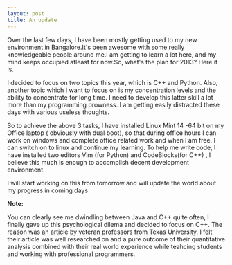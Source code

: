 ```yaml
---
layout: post
title: An update 
---
```

<p> Over the last few days, I have been mostly getting used to my new
environment in Bangalore.It's been awesome with some really
knowledgeable people around me.I am getting to learn a lot here, and my
mind keeps occupied atleast for now.So, what's the plan for 2013? Here
it is.
</p>

<p> I decided to focus on two topics this year, which is C++ and Python.
Also, another topic which I want to focus on is my concentration levels
and the ability to concentrate for long time. I need to develop this latter
skill a lot more than my programming prowness. I am getting easily
distracted these days with various useless thoughts.</p>

<p> So to achieve the above 3 tasks, I have installed Linux Mint 14 -64
bit on my Office laptop ( obviously with dual boot), so that during
office hours I can work on windows and complete office related work and
when I am free, I can switch on to linux and continue my learning. To
help me write code, I have installed two editors Vim (for Python) and
CodeBlocks(for C++) , I believe this much is enough to accomplish decent
development environment. </p>

<p> I will start working on this from tomorrow and will update the world
about my progress in coming days </p>

<strong>Note:</strong>
<p> You can clearly see me dwindling between Java and C++ quite often,
I finally gave up this psychological dilema and decided to focus on C++.
The reason was an article by veteran professors from Texas University, I
felt their article was well researched on and a pure outcome of their
quantitative analysis combined with their real world
experience while teahcing students and working with professional
programmers.</p>
